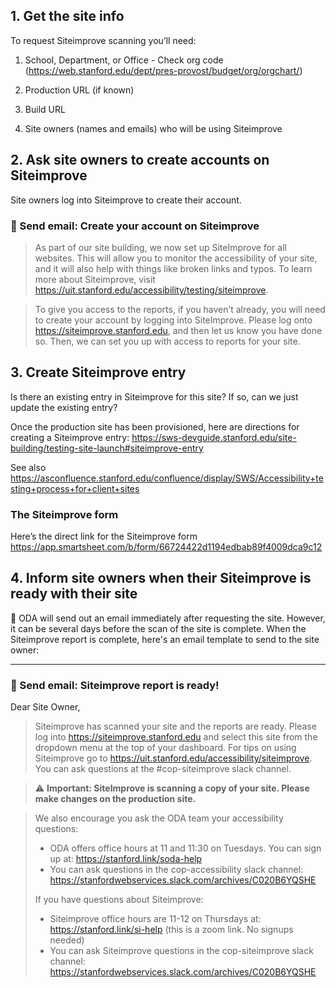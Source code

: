 ## 1. Get the site info
To request Siteimprove scanning you’ll need:

1. School, Department, or Office - Check org code (https://web.stanford.edu/dept/pres-provost/budget/org/orgchart/)

1. Production URL (if known)

1. Build URL

1. Site owners (names and emails) who will be using Siteimprove

## 2. Ask site owners to create accounts on Siteimprove
Site owners log into Siteimprove to create their account.

### 📧 Send email: Create your account on Siteimprove

> As part of our site building, we now set up SiteImprove for all websites. This will allow you to monitor the accessibility of your site, and it will also help with things like broken links and typos. To learn more about Siteimprove, visit https://uit.stanford.edu/accessibility/testing/siteimprove.

> To give you access to the reports, if you haven’t already, you will need to create your account by logging into SiteImprove. Please log onto https://siteimprove.stanford.edu, and then let us know you have done so. Then, we can set you up with access to reports for your site.


## 3. Create Siteimprove entry

Is there an existing entry in Siteimprove for this site? If so, can we just update the existing entry?

Once the production site has been provisioned, here are directions for creating a Siteimprove entry:
https://sws-devguide.stanford.edu/site-building/testing-site-launch#siteimprove-entry

See also https://asconfluence.stanford.edu/confluence/display/SWS/Accessibility+testing+process+for+client+sites

### The Siteimprove form

Here’s the direct link for the Siteimprove form
https://app.smartsheet.com/b/form/66724422d1194edbab89f4009dca9c12


## 4. Inform site owners when their Siteimprove is ready with their site

📧 ODA will send out an email immediately after requesting the site. However, it can be several days before the scan of the site is complete. When the Siteimprove report is complete, here's an email template to send to the site owner:

---
### 📧 Send email: Siteimprove report is ready!

Dear Site Owner,

> Siteimprove has scanned your site and the reports are ready. Please log into https://siteimprove.stanford.edu and select this site from the dropdown menu at the top of your dashboard.  For tips on using Siteimprove go to https://uit.stanford.edu/accessibility/siteimprove. You can ask questions at the #cop-siteimprove slack channel. 

> ⚠️ **Important: SiteImprove is scanning a copy of your site. Please make changes on the production site.**

> We also encourage you ask the ODA team your accessibility questions:
>
> * ODA offers office hours at 11 and 11:30 on Tuesdays. You can sign up at: https://stanford.link/soda-help
> * You can ask questions in the cop-accessibility slack channel:  https://stanfordwebservices.slack.com/archives/C020B6YQSHE
>
> If you have questions about Siteimprove:
>
> * Siteimprove office hours are 11-12 on Thursdays at: https://stanford.link/si-help (this is a zoom link. No signups needed)
> * You can ask Siteimprove questions in the cop-siteimprove slack channel: https://stanfordwebservices.slack.com/archives/C020B6YQSHE 

